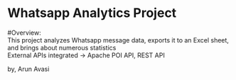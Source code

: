# Whatsapp Analytics Project


#Overview: <br />
This project analyzes Whatsapp message data, exports it to an Excel sheet, and brings about numerous statistics <br />
External APIs integrated -> Apache POI API, REST API <br />

by, Arun Avasi
